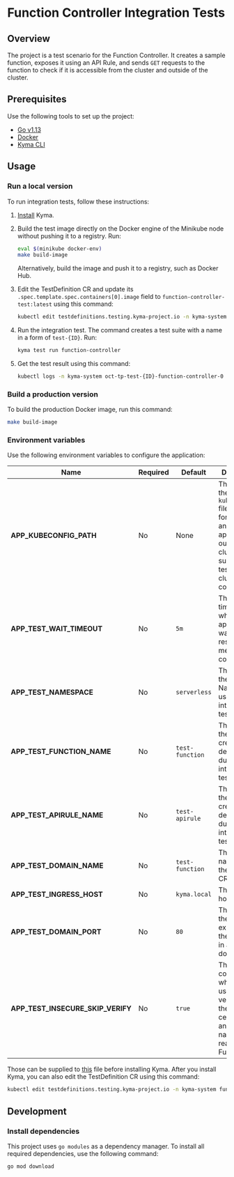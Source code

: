 # Function Controller Integration Tests

## Overview

The project is a test scenario for the Function Controller. It creates a sample function, exposes it using an API Rule, and sends `GET` requests to the function to check if it is accessible from the cluster and outside of the cluster.

## Prerequisites

Use the following tools to set up the project:

- [Go v1.13](https://golang.org)
- [Docker](https://www.docker.com/)
- [Kyma CLI](https://github.com/kyma-project/cli)

## Usage

### Run a local version

To run integration tests, follow these instructions:

1. [Install](https://kyma-project.io/docs/master/root/kyma/#installation-install-kyma-locally) Kyma.
2. Build the test image directly on the Docker engine of the Minikube node without pushing it to a registry. Run:

   ```bash
   eval $(minikube docker-env)
   make build-image
   ```

   Alternatively, build the image and push it to a registry, such as Docker Hub.

3. Edit the TestDefinition CR and update its `.spec.template.spec.containers[0].image` field to `function-controller-test:latest` using this command:

   ```bash
   kubectl edit testdefinitions.testing.kyma-project.io -n kyma-system function-controller
   ```

4. Run the integration test. The command creates a test suite with a name in a form of `test-{ID}`. Run:

   ```bash
   kyma test run function-controller
   ```

5. Get the test result using this command:

   ```bash
   kubectl logs -n kyma-system oct-tp-test-{ID}-function-controller-0 tests
   ```

### Build a production version

To build the production Docker image, run this command:

```bash
make build-image
```

### Environment variables

Use the following environment variables to configure the application:

| Name                                    | Required | Default                    | Description                                                                                                                                           |
| --------------------------------------- | -------- | -------------------------- | ----------------------------------------------------------------------------------------------------------------------------------------------------- |
| **APP_KUBECONFIG_PATH**                 | No       | None                       | The path to the `kubeconfig` file needed for running an application outside of the cluster. If not supplied, the tests use the cluster configuration. |
| **APP_TEST_WAIT_TIMEOUT**               | No       | `5m`                       | The period of time for which the application waits for the resources to meet defined conditions                                                       |
| **APP_TEST_NAMESPACE**                  | No       | `serverless`               | The name of the Namespace used during integration tests                                                                                               |
| **APP_TEST_FUNCTION_NAME**              | No       | `test-function`            | The name of the Function created and deleted during integration tests                                                                                 |
| **APP_TEST_APIRULE_NAME**               | No       | `test-apirule`             | The name of the API Rule created and deleted during integration tests                                                                                 |
| **APP_TEST_DOMAIN_NAME**                | No       | `test-function`            | The domain name used in the APIRule CR                                                                                                                |
| **APP_TEST_INGRESS_HOST**               | No       | `kyma.local`               | The Ingress host address                                                                                                                              |
| **APP_TEST_DOMAIN_PORT**                | No       | `80`                       | The port of the Service exposed by the API Rule in a given domain                                                                                     |
| **APP_TEST_INSECURE_SKIP_VERIFY**       | No       | `true`                     | The flag that controls whether tests use verification of the server's certificate and the host name to reach the Function                                       |

Those can be supplied to [this](../../resources/serverless/templates/tests/test.yaml) file before installing Kyma. After you install Kyma, you can also edit the TestDefinition CR using this command:

```bash
kubectl edit testdefinitions.testing.kyma-project.io -n kyma-system function-controller
```

## Development

### Install dependencies

This project uses `go modules` as a dependency manager. To install all required dependencies, use the following command:

```bash
go mod download
```

